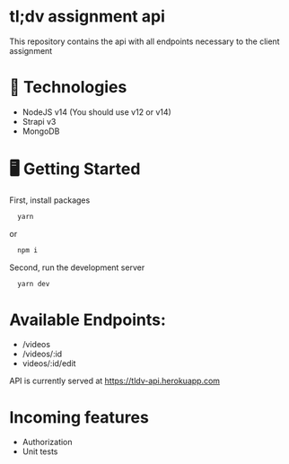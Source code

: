 # tl;dv assignment api
This repository contains the api with all endpoints necessary to the client assignment


# 🚀 Technologies
- NodeJS v14 (You should use v12 or v14) 
- Strapi v3 
- MongoDB 

# 🖥️ Getting Started
First, install packages

```bash
  yarn
```

or 

```bash
  npm i
```

Second, run the development server

```bash
  yarn dev
```

# Available Endpoints: 
- /videos
- /videos/:id
- videos/:id/edit

API is currently served at https://tldv-api.herokuapp.com


# Incoming features
- Authorization
- Unit tests
